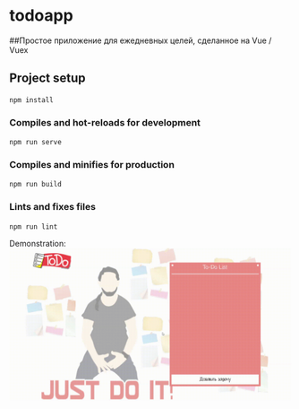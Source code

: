 # todoapp

##Простое приложение для ежедневных целей, сделанное на Vue / Vuex
## Project setup
```
npm install
```

### Compiles and hot-reloads for development
```
npm run serve
```

### Compiles and minifies for production
```
npm run build
```

### Lints and fixes files
```
npm run lint
```

Demonstration:
![all text](https://github.com/Arthur410/to-do-app/blob/master/todoDemonstration.gif)
